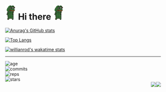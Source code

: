 # <img src="https://raw.githubusercontent.com/GachiGatari/GachiGatari/main/pepe.gif" width="35px"> Hi there <img src="https://raw.githubusercontent.com/GachiGatari/GachiGatari/main/pepe.gif" width="35px">
[![Anurag's GitHub stats](https://github-readme-stats.vercel.app/api?username=gachigatari&show_icons=true&count_private=true&theme=gruvbox)](https://github.com/anuraghazra/github-readme-stats)

[![Top Langs](https://github-readme-stats.vercel.app/api/top-langs/?username=gachigatari&layout=compact)](https://github.com/anuraghazra/github-readme-stats)

[![willianrod's wakatime stats](https://github-readme-stats.vercel.app/api/wakatime?username=@gachigatari)](https://github.com/anuraghazra/github-readme-stats)
<hr/>

![age](https://img.shields.io/static/v1?style=?style=flat-square&logo=github&label=My%20accounts%20are%20already%20%3A&color=555&labelColor=%23ffd33d&message=0%20years%20old)<br/>
![commits](https://img.shields.io/static/v1?style=flat-square&logo=python&label=ShitCode%20Сommits%3A&color=555&labelColor=success&message=119)<br/>
![reps](https://img.shields.io/static/v1?style=flat-square&logo=visual-studio-code&label=Incomparable%20Reps%3A&color=555&labelColor=%236a737d&message=21)<br/>
![stars](https://img.shields.io/static/v1?style=flat-square&logo=star-trek&logoColor=%234D5061&label=Stars%3A&color=555&labelColor=%23fff5b1&message=3%20recived)<br/>
<img src="https://visitor-badge.glitch.me/badge?page_id=gachigatari.visitor-badge&color=5194f0" align="right"/> <img src="https://img.shields.io/github/followers/gachigatari?style=social" align="right" />
